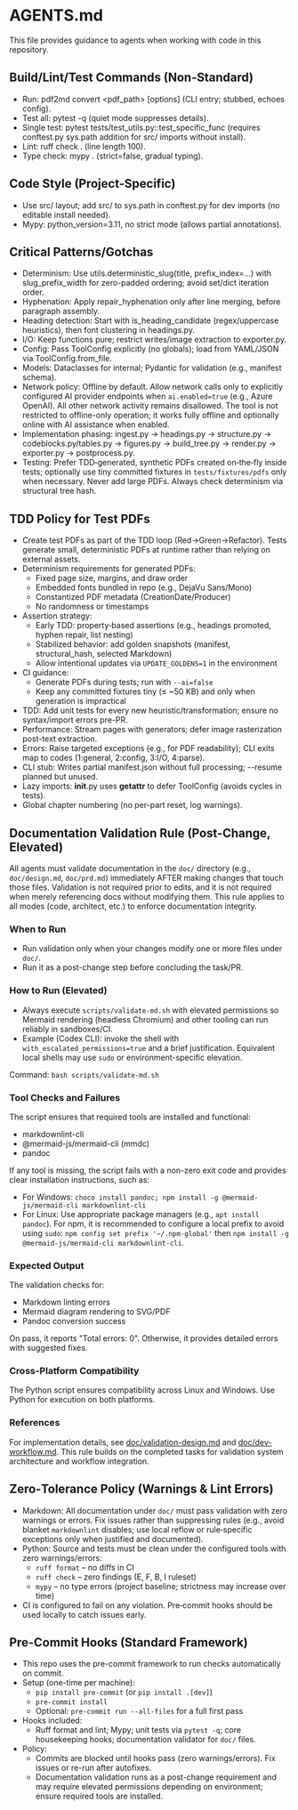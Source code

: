 # AGENTS.md

This file provides guidance to agents when working with code in this repository.

## Build/Lint/Test Commands (Non-Standard)
- Run: pdf2md convert <pdf_path> [options] (CLI entry; stubbed, echoes config).
- Test all: pytest -q (quiet mode suppresses details).
- Single test: pytest tests/test_utils.py::test_specific_func (requires conftest.py sys.path addition for src/ imports without install).
- Lint: ruff check . (line length 100).
- Type check: mypy . (strict=false, gradual typing).

## Code Style (Project-Specific)
- Use src/ layout; add src/ to sys.path in conftest.py for dev imports (no editable install needed).
- Mypy: python_version=3.11, no strict mode (allows partial annotations).

## Critical Patterns/Gotchas
- Determinism: Use utils.deterministic_slug(title, prefix_index=...) with slug_prefix_width for zero-padded ordering; avoid set/dict iteration order.
- Hyphenation: Apply repair_hyphenation only after line merging, before paragraph assembly.
- Heading detection: Start with is_heading_candidate (regex/uppercase heuristics), then font clustering in headings.py.
- I/O: Keep functions pure; restrict writes/image extraction to exporter.py.
- Config: Pass ToolConfig explicitly (no globals); load from YAML/JSON via ToolConfig.from_file.
- Models: Dataclasses for internal; Pydantic for validation (e.g., manifest schema).
- Network policy: Offline by default. Allow network calls only to explicitly
   configured AI provider endpoints when `ai.enabled=true` (e.g., Azure
   OpenAI). All other network activity remains disallowed. The tool is not
   restricted to offline-only operation; it works fully offline and optionally
   online with AI assistance when enabled.
- Implementation phasing: ingest.py → headings.py → structure.py → codeblocks.py/tables.py → figures.py → build_tree.py → render.py → exporter.py → postprocess.py.
- Testing: Prefer TDD‑generated, synthetic PDFs created on‑the‑fly inside tests; optionally use tiny committed fixtures in `tests/fixtures/pdfs` only when necessary. Never add large PDFs. Always check determinism via structural tree hash.

## TDD Policy for Test PDFs

- Create test PDFs as part of the TDD loop (Red→Green→Refactor). Tests generate small, deterministic PDFs at runtime rather than relying on external assets.
- Determinism requirements for generated PDFs:
  - Fixed page size, margins, and draw order
  - Embedded fonts bundled in repo (e.g., DejaVu Sans/Mono)
  - Constantized PDF metadata (CreationDate/Producer)
  - No randomness or timestamps
- Assertion strategy:
  - Early TDD: property‑based assertions (e.g., headings promoted, hyphen repair, list nesting)
  - Stabilized behavior: add golden snapshots (manifest, structural_hash, selected Markdown)
  - Allow intentional updates via `UPDATE_GOLDENS=1` in the environment
- CI guidance:
  - Generate PDFs during tests; run with `--ai=false`
  - Keep any committed fixtures tiny (≤ ~50 KB) and only when generation is impractical
- TDD: Add unit tests for every new heuristic/transformation; ensure no syntax/import errors pre-PR.
- Performance: Stream pages with generators; defer image rasterization post-text extraction.
- Errors: Raise targeted exceptions (e.g., for PDF readability); CLI exits map to codes (1:general, 2:config, 3:I/O, 4:parse).
- CLI stub: Writes partial manifest.json without full processing; --resume planned but unused.
- Lazy imports: __init__.py uses __getattr__ to defer ToolConfig (avoids cycles in tests).
- Global chapter numbering (no per-part reset, log warnings).

## Documentation Validation Rule (Post-Change, Elevated)

All agents must validate documentation in the `doc/` directory (e.g., `doc/design.md`, `doc/prd.md`) immediately AFTER making changes that touch those files. Validation is not required prior to edits, and it is not required when merely referencing docs without modifying them. This rule applies to all modes (code, architect, etc.) to enforce documentation integrity.

### When to Run
- Run validation only when your changes modify one or more files under `doc/`.
- Run it as a post-change step before concluding the task/PR.

### How to Run (Elevated)
- Always execute `scripts/validate-md.sh` with elevated permissions so Mermaid rendering (headless Chromium) and other tooling can run reliably in sandboxes/CI.
- Example (Codex CLI): invoke the shell with `with_escalated_permissions=true` and a brief justification. Equivalent local shells may use `sudo` or environment-specific elevation.

Command:
`bash scripts/validate-md.sh`

### Tool Checks and Failures
The script ensures that required tools are installed and functional:
- markdownlint-cli
- @mermaid-js/mermaid-cli (mmdc)
- pandoc

If any tool is missing, the script fails with a non-zero exit code and provides clear installation instructions, such as:
- For Windows: `choco install pandoc; npm install -g @mermaid-js/mermaid-cli markdownlint-cli`
- For Linux: Use appropriate package managers (e.g., `apt install pandoc`). For npm, it is recommended to configure a local prefix to avoid using `sudo`: `npm config set prefix '~/.npm-global'` then `npm install -g @mermaid-js/mermaid-cli markdownlint-cli`.

### Expected Output
The validation checks for:
- Markdown linting errors
- Mermaid diagram rendering to SVG/PDF
- Pandoc conversion success

On pass, it reports "Total errors: 0". Otherwise, it provides detailed errors with suggested fixes.

### Cross-Platform Compatibility
The Python script ensures compatibility across Linux and Windows. Use Python for execution on both platforms.

### References
For implementation details, see [doc/validation-design.md](doc/validation-design.md) and [doc/dev-workflow.md](doc/dev-workflow.md). This rule builds on the completed tasks for validation system architecture and workflow integration.

## Zero‑Tolerance Policy (Warnings & Lint Errors)

- Markdown: All documentation under `doc/` must pass validation with zero warnings or errors. Fix issues rather than suppressing rules (e.g., avoid blanket `markdownlint` disables; use local reflow or rule‑specific exceptions only when justified and documented).
- Python: Source and tests must be clean under the configured tools with zero warnings/errors:
  - `ruff format` – no diffs in CI
  - `ruff check` – zero findings (E, F, B, I ruleset)
  - `mypy` – no type errors (project baseline; strictness may increase over time)
- CI is configured to fail on any violation. Pre‑commit hooks should be used locally to catch issues early.

## Pre-Commit Hooks (Standard Framework)

- This repo uses the pre-commit framework to run checks automatically on commit.
- Setup (one-time per machine):
  - `pip install pre-commit` (or `pip install .[dev]`)
  - `pre-commit install`
  - Optional: `pre-commit run --all-files` for a full first pass
- Hooks included:
  - Ruff format and lint; Mypy; unit tests via `pytest -q`; core housekeeping hooks; documentation validator for `doc/` files.
- Policy:
  - Commits are blocked until hooks pass (zero warnings/errors). Fix issues or re-run after autofixes.
  - Documentation validation runs as a post-change requirement and may require elevated permissions depending on environment; ensure required tools are installed.
